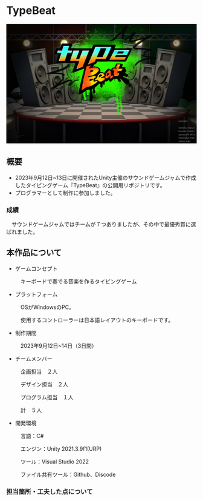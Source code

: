 # TypeBeat
![TitleImage](MarkDownMaterial/startpage01.png)

## 概要
- 2023年9月12日~13日に開催されたUnity主催のサウンドゲームジャムで作成したタイピングゲーム『TypeBeat』の公開用リポジトリです。
- プログラマーとして制作に参加しました。

 ### 成績
　サウンドゲームジャムではチームが７つありましたが、その中で最優秀賞に選ばれました。

## 本作品について
- ゲームコンセプト
  
  　キーボードで奏でる音楽を作るタイピングゲーム

- プラットフォーム
  
  　OSがWindowsのPC。

  　使用するコントローラーは日本語レイアウトのキーボードです。
  
- 制作期間
  
  　2023年9月12日~14日（3日間）

- チームメンバー
  
  　企画担当　２人

  　デザイン担当　２人

  　プログラム担当　１人

  　計　５人  
- 開発環境
  
  　言語：C#

  　エンジン：Unity 2021.3.9f1(URP)

  　ツール：Visual Studio 2022

  　ファイル共有ツール：Github、Discode  

### 担当箇所・工夫した点について
